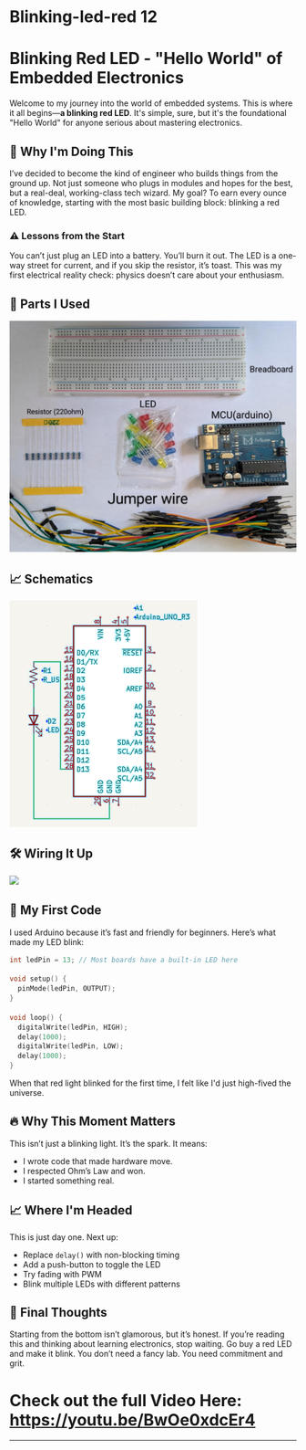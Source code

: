 # Blinking-led-red 12
# Blinking Red LED - "Hello World" of Embedded Electronics

Welcome to my journey into the world of embedded systems. This is where it all begins—**a blinking red LED**. It's simple, sure, but it's the foundational "Hello World" for anyone serious about mastering electronics.

## 🧭 Why I'm Doing This

I’ve decided to become the kind of engineer who builds things from the ground up. Not just someone who plugs in modules and hopes for the best, but a real-deal, working-class tech wizard. My goal? To earn every ounce of knowledge, starting with the most basic building block: blinking a red LED.

### ⚠️ Lessons from the Start
You can’t just plug an LED into a battery. You’ll burn it out. The LED is a one-way street for current, and if you skip the resistor, it’s toast. This was my first electrical reality check: physics doesn’t care about your enthusiasm.

## 🔩 Parts I Used
![](Componentsparts.png)

## 📈 Schematics

![](Schematics.png)

## 🛠️ Wiring It Up


![](ComponentsAssembly.gif)


## 🧠 My First Code
I used Arduino because it’s fast and friendly for beginners. Here’s what made my LED blink:
```cpp
int ledPin = 13; // Most boards have a built-in LED here

void setup() {
  pinMode(ledPin, OUTPUT);
}

void loop() {
  digitalWrite(ledPin, HIGH);
  delay(1000);
  digitalWrite(ledPin, LOW);
  delay(1000);
}
```

When that red light blinked for the first time, I felt like I'd just high-fived the universe.

## 🔥 Why This Moment Matters
This isn’t just a blinking light. It’s the spark. It means:
- I wrote code that made hardware move.
- I respected Ohm’s Law and won.
- I started something real.

## 📈 Where I'm Headed
This is just day one. Next up:
- Replace `delay()` with non-blocking timing
- Add a push-button to toggle the LED
- Try fading with PWM
- Blink multiple LEDs with different patterns

## 💬 Final Thoughts
Starting from the bottom isn’t glamorous, but it’s honest. If you’re reading this and thinking about learning electronics, stop waiting. Go buy a red LED and make it blink. You don’t need a fancy lab. You need commitment and grit.

# Check out the full Video Here: https://youtu.be/BwOe0xdcEr4
---
